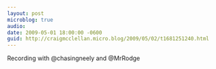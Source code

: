```yaml
---
layout: post
microblog: true
audio: 
date: 2009-05-01 18:00:00 -0600
guid: http://craigmcclellan.micro.blog/2009/05/02/t1681251240.html
---
```

Recording with @chasingneely and @MrRodge
